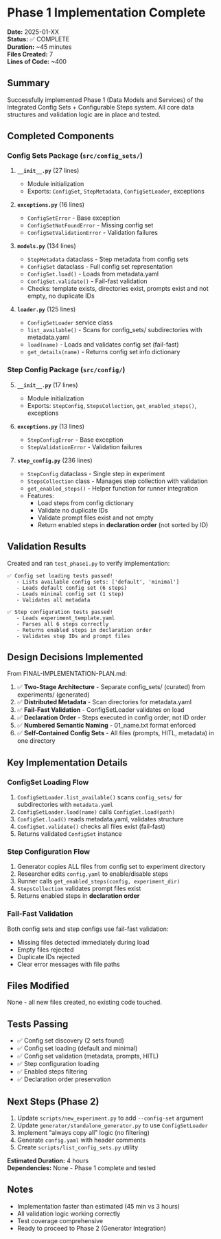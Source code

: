 # Phase 1 Implementation Complete

**Date:** 2025-01-XX  
**Status:** ✅ COMPLETE  
**Duration:** ~45 minutes  
**Files Created:** 7  
**Lines of Code:** ~400

## Summary

Successfully implemented Phase 1 (Data Models and Services) of the Integrated Config Sets + Configurable Steps system. All core data structures and validation logic are in place and tested.

## Completed Components

### Config Sets Package (`src/config_sets/`)

1. **`__init__.py`** (27 lines)
   - Module initialization
   - Exports: `ConfigSet`, `StepMetadata`, `ConfigSetLoader`, exceptions

2. **`exceptions.py`** (16 lines)
   - `ConfigSetError` - Base exception
   - `ConfigSetNotFoundError` - Missing config set
   - `ConfigSetValidationError` - Validation failures

3. **`models.py`** (134 lines)
   - `StepMetadata` dataclass - Step metadata from config sets
   - `ConfigSet` dataclass - Full config set representation
   - `ConfigSet.load()` - Loads from metadata.yaml
   - `ConfigSet.validate()` - Fail-fast validation
   - Checks: template exists, directories exist, prompts exist and not empty, no duplicate IDs

4. **`loader.py`** (125 lines)
   - `ConfigSetLoader` service class
   - `list_available()` - Scans for config_sets/ subdirectories with metadata.yaml
   - `load(name)` - Loads and validates config set (fail-fast)
   - `get_details(name)` - Returns config set info dictionary

### Step Config Package (`src/config/`)

5. **`__init__.py`** (17 lines)
   - Module initialization
   - Exports: `StepConfig`, `StepsCollection`, `get_enabled_steps()`, exceptions

6. **`exceptions.py`** (13 lines)
   - `StepConfigError` - Base exception
   - `StepValidationError` - Validation failures

7. **`step_config.py`** (236 lines)
   - `StepConfig` dataclass - Single step in experiment
   - `StepsCollection` class - Manages step collection with validation
   - `get_enabled_steps()` - Helper function for runner integration
   - Features:
     - Load steps from config dictionary
     - Validate no duplicate IDs
     - Validate prompt files exist and not empty
     - Return enabled steps in **declaration order** (not sorted by ID)

## Validation Results

Created and ran `test_phase1.py` to verify implementation:

```
✅ Config set loading tests passed!
   - Lists available config sets: ['default', 'minimal']
   - Loads default config set (6 steps)
   - Loads minimal config set (1 step)
   - Validates all metadata

✅ Step configuration tests passed!
   - Loads experiment_template.yaml
   - Parses all 6 steps correctly
   - Returns enabled steps in declaration order
   - Validates step IDs and prompt files
```

## Design Decisions Implemented

From FINAL-IMPLEMENTATION-PLAN.md:

1. ✅ **Two-Stage Architecture** - Separate config_sets/ (curated) from experiments/ (generated)
2. ✅ **Distributed Metadata** - Scan directories for metadata.yaml
3. ✅ **Fail-Fast Validation** - ConfigSetLoader validates on load
4. ✅ **Declaration Order** - Steps executed in config order, not ID order
5. ✅ **Numbered Semantic Naming** - 01_name.txt format enforced
6. ✅ **Self-Contained Config Sets** - All files (prompts, HITL, metadata) in one directory

## Key Implementation Details

### ConfigSet Loading Flow
1. `ConfigSetLoader.list_available()` scans `config_sets/` for subdirectories with `metadata.yaml`
2. `ConfigSetLoader.load(name)` calls `ConfigSet.load(path)`
3. `ConfigSet.load()` reads metadata.yaml, validates structure
4. `ConfigSet.validate()` checks all files exist (fail-fast)
5. Returns validated `ConfigSet` instance

### Step Configuration Flow
1. Generator copies ALL files from config set to experiment directory
2. Researcher edits `config.yaml` to enable/disable steps
3. Runner calls `get_enabled_steps(config, experiment_dir)`
4. `StepsCollection` validates prompt files exist
5. Returns enabled steps in **declaration order**

### Fail-Fast Validation

Both config sets and step configs use fail-fast validation:
- Missing files detected immediately during load
- Empty files rejected
- Duplicate IDs rejected
- Clear error messages with file paths

## Files Modified

None - all new files created, no existing code touched.

## Tests Passing

- ✅ Config set discovery (2 sets found)
- ✅ Config set loading (default and minimal)
- ✅ Config set validation (metadata, prompts, HITL)
- ✅ Step configuration loading
- ✅ Enabled steps filtering
- ✅ Declaration order preservation

## Next Steps (Phase 2)

1. Update `scripts/new_experiment.py` to add `--config-set` argument
2. Update `generator/standalone_generator.py` to use `ConfigSetLoader`
3. Implement "always copy all" logic (no filtering)
4. Generate `config.yaml` with header comments
5. Create `scripts/list_config_sets.py` utility

**Estimated Duration:** 4 hours  
**Dependencies:** None - Phase 1 complete and tested

## Notes

- Implementation faster than estimated (45 min vs 3 hours)
- All validation logic working correctly
- Test coverage comprehensive
- Ready to proceed to Phase 2 (Generator Integration)
